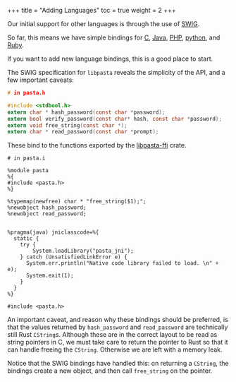 +++
title = "Adding Languages"
toc = true
weight = 2
+++


Our initial support for other languages is through the use of
[SWIG](http://www.swig.org/).

So far, this means we have simple bindings for [C](../../other-languages/c), [Java](../../other-languages/java),
[PHP](../../other-languages/php), [python](../../other-languages/python), and [Ruby](../../other-languages/ruby).

If you want to add new language bindings, this is a good place to start.

The SWIG specification for `libpasta` reveals the simplicity of the API, 
and a few important caveats:

```c
# in pasta.h

#include <stdbool.h>
extern char * hash_password(const char *password);
extern bool verify_password(const char* hash, const char *password);
extern void free_string(const char *);
extern char * read_password(const char *prompt);

```

These bind to the functions exported by the [libpasta-ffi](https://github.com/libpasta/libpasta-ffi) crate.

```swig
# in pasta.i

%module pasta
%{
#include <pasta.h>
%}

%typemap(newfree) char * "free_string($1);";
%newobject hash_password;
%newobject read_password;


%pragma(java) jniclasscode=%{
  static {
    try {
        System.loadLibrary("pasta_jni");
    } catch (UnsatisfiedLinkError e) {
      System.err.println("Native code library failed to load. \n" + e);
      System.exit(1);
    }
  }
%}

#include <pasta.h>
```

An important caveat, and reason why these bindings should be preferred, 
is that the values returned by `hash_password` and `read_password` are
technically still Rust `CString`s. Although these are in the correct layout
to be read as string pointers in C, we must take care to return the pointer
to Rust so that it can handle freeing the `CString`. Otherwise we are left
with a memory leak.

Notice that the SWIG bindings have handled this: on returning a `CString`, 
the bindings create a new object, and then call `free_string` on the pointer.
